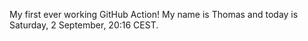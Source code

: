 My first ever working GitHub Action!
My name is Thomas and today is Saturday, 2 September, 20:16 CEST. 
